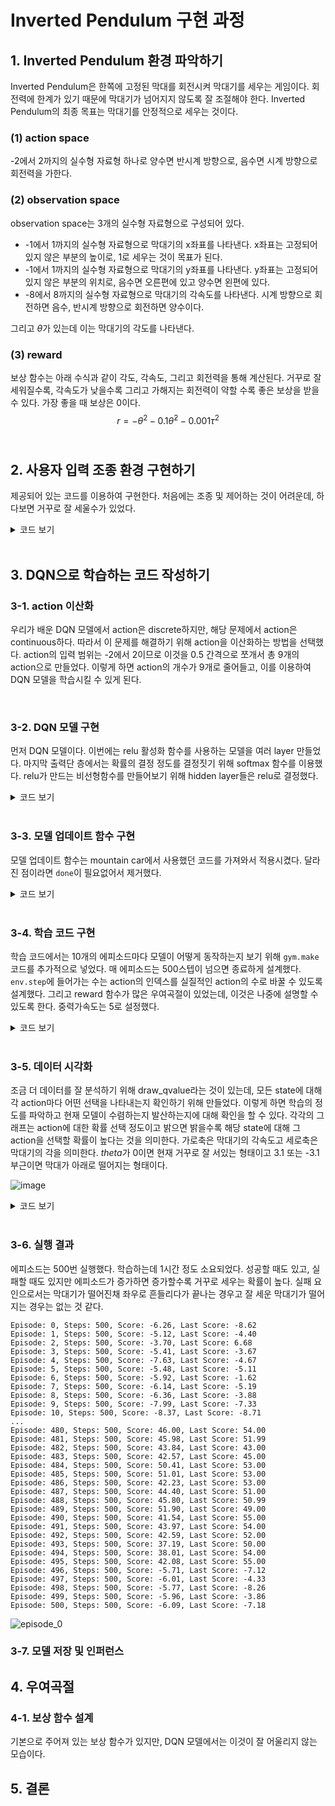 # Inverted Pendulum 구현 과정

## 1. Inverted Pendulum 환경 파악하기
Inverted Pendulum은 한쪽에 고정된 막대를 회전시켜 막대기를 세우는 게임이다. 회전력에 한계가 있기 때문에 막대기가 넘어지지 않도록 잘 조절해야 한다. Inverted Pendulum의 최종 목표는 막대기를 안정적으로 세우는 것이다.

### (1) action space
-2에서 2까지의 실수형 자료형 하나로 양수면 반시계 방향으로, 음수면 시계 방향으로 회전력을 가한다.

### (2) observation space
observation space는 3개의 실수형 자료형으로 구성되어 있다.

- -1에서 1까지의 실수형 자료형으로 막대기의 x좌표를 나타낸다. x좌표는 고정되어 있지 않은 부분의 높이로, 1로 세우는 것이 목표가 된다.
- -1에서 1까지의 실수형 자료형으로 막대기의 y좌표를 나타낸다. y좌표는 고정되어 있지 않은 부분의 위치로, 음수면 오른편에 있고 양수면 왼편에 있다.
- -8에서 8까지의 실수형 자료형으로 막대기의 각속도를 나타낸다. 시계 방향으로 회전하면 음수, 반시계 방향으로 회전하면 양수이다.

그리고 $\theta$가 있는데 이는 막대기의 각도를 나타낸다. 

### (3) reward
보상 함수는 아래 수식과 같이 각도, 각속도, 그리고 회전력을 통해 계산된다. 거꾸로 잘 세워질수록, 각속도가 낮을수록 그리고 가해지는 회전력이 약할 수록 좋은 보상을 받을 수 있다. 가장 좋을 때 보상은 0이다.
$$
r = -\theta^2 - 0.1\dot{\theta}^2 - 0.001\tau^2
$$
<br>

## 2. 사용자 입력 조종 환경 구현하기
제공되어 있는 코드를 이용하여 구현한다. 처음에는 조종 및 제어하는 것이 어려운데, 하다보면 거꾸로 잘 세울수가 있었다.

<details>
<summary>코드 보기</summary>
<div markdown="1">

```python
##############################################
# 키보드 입력을 받아 action을 결정하는 코드
from pynput import keyboard  # pip install pynput

action = 0

def left():
    global action
    action = -2

def right():
    global action
    action = 2

def dont_accelerate():
    global action
    action = 0


listener = keyboard.GlobalHotKeys({
    'j': left,  # j는 시계 방향으로 가속
    'l': right,  # l은 반시계 방향으로 가속 
    'k': dont_accelerate  # k는 가속하지 않음
})

listener.start()
##############################################

import gymnasium as gym
import time

env = gym.make('Pendulum-v1', render_mode="human")
env.reset()
steps = 0

while True:
    # env.step 진행
    _, reward, done, _, _ = env.step((action,))

    print("현재", steps, "스텝 에서의 보상 반환값:", reward)

    steps += 1
    time.sleep(0.1)
```

</div>
</details>
<br>

## 3. DQN으로 학습하는 코드 작성하기
### 3-1. action 이산화
우리가 배운 DQN 모델에서 action은 discrete하지만, 해당 문제에서 action은 continuous하다. 따라서 이 문제를 해결하기 위해 action을 이산화하는 방법을 선택했다. action의 입력 범위는 -2에서 2이므로 이것을 0.5 간격으로 쪼개서 총 9개의 action으로 만들었다. 이렇게 하면 action의 개수가 9개로 줄어들고, 이를 이용하여 DQN 모델을 학습시킬 수 있게 된다.

<br>

### 3-2. DQN 모델 구현
먼저 DQN 모델이다. 이번에는 relu 활성화 함수를 사용하는 모델을 여러 layer 만들었다. 마지막 출력단 층에서는 확률의 결정 정도를 결정짓기 위해 softmax 함수를 이용했다. relu가 만드는 비선형함수를 만들어보기 위해 hidden layer들은 relu로 결정했다.

<details>
<summary>코드 보기</summary>
<div markdown="1">

```python
class DQN(Model):
    def __init__(self, state_size, action_size):
        super(DQN, self).__init__()

        self.replay_memory = []

        self.dense1 = Dense(128, activation="relu", input_dim=state_size)
        self.dense2 = Dense(128, activation="relu")
        self.dense3 = Dense(64, activation="relu")
        self.dense4 = Dense(32, activation="relu")
        self.dense5 = Dense(action_size, activation="softmax")

        self.optimizer = tf.keras.optimizers.Adam(learning_rate=0.001)

    def call(self, x):
        x = self.dense1(x)
        x = self.dense2(x)
        x = self.dense3(x)
        x = self.dense4(x)
        x = self.dense5(x)

        return x
    
    def remember(self, state, action, reward, next_state):
        self.replay_memory.append((state, action, reward, next_state))
```

</div>
</details>
<br>

### 3-3. 모델 업데이트 함수 구현
모델 업데이트 함수는 mountain car에서 사용했던 코드를 가져와서 적용시켰다. 달라진 점이라면 `done`이 필요없어서 제거했다.

<details>
<summary>코드 보기</summary>
<div markdown="1">

```python
def update_model(model: DQN):
    # 리플레이 버퍼 크기가 작으면 업데이트하지 않음
    if len(model.replay_memory) < 1000:
        return
    
    # 너무 많으면 리플레이 버퍼 pop
    if len(model.replay_memory) > 30000:
        del model.replay_memory[0]

    # # 메모리에서 랜덤 샘플링
    sample_size = 500
    samples = random.sample(model.replay_memory, sample_size)

    # 분할
    states, actions, rewards, next_states = zip(*samples)

    # numpy 배열로 변환
    states = np.array(states)
    actions = np.array(actions)
    rewards = np.array(rewards)
    next_states = np.array(next_states)
    
    # 모델 예측과 타겟 값 계산
    targets = model.call(states).numpy()  # type: ignore
    next_q_values = model.call(next_states).numpy() # type: ignore

    targets[np.arange(len(samples)), actions] = rewards + 0.99 * np.max(next_q_values, axis=1)

    # 모델 업데이트
    with tf.GradientTape() as tape:
        q_values = model.call(states)
        loss = tf.keras.losses.mean_squared_error(targets, q_values)

    gradients = tape.gradient(loss, model.trainable_variables)
    model.optimizer.apply_gradients(zip(gradients, model.trainable_variables))
```

</div>
</details>
<br>


### 3-4. 학습 코드 구현
학습 코드에서는 10개의 에피소드마다 모델이 어떻게 동작하는지 보기 위해 `gym.make`코드를 추가적으로 넣었다. 매 에피소드는 500스텝이 넘으면 종료하게 설계했다. `env.step`에 들어가는 수는 action의 인덱스를 실질적인 action의 수로 바꿀 수 있도록 설계했다. 그리고 reward 함수가 많은 우여곡절이 있었는데, 이것은 나중에 설명할 수 있도록 한다. 중력가속도는 5로 설정했다.

<details>
<summary>코드 보기</summary>
<div markdown="1">

```python
gravity = 5
# env = gym.make("Pendulum-v1", g=9.81, render_mode="human")
env = gym.make("Pendulum-v1", g=gravity, render_mode="human")
model = DQN(3, 9)

for episode in range(1000):
    if episode % 10 == 0:
        env = gym.make("Pendulum-v1", g=gravity, render_mode="human")
    else:
        env = gym.make("Pendulum-v1", g=gravity)
    state, info = env.reset()
    terminated = False
    truncated = False
    step = 0

    rewards = []

    nice_state = False

    while not terminated and step < 500:

        # 모델로 행동 예측
        action = model.call(np.array([state])).numpy()[0]  # type: ignore
        action = np.random.choice(9, p=action)

        # 행동 실행
        next_state, reward, terminated, truncated, info = env.step((action/2-2,))

        if next_state[0] > 0.985 and abs(next_state[2]) < 0.2:
            nice_state = True
            reward += 50  # type: ignore
        elif nice_state:
            nice_state = False
            reward -= 50  # type: ignore

        if next_state[0] > 0.9:
            if next_state[0] < state[0]:
                if abs(next_state[2]) > abs(state[2]):
                    reward -= 10  # type: ignore
            if next_state[0] > state[0]:
                reward += 10  # type: ignore


        # 리플레이 버퍼에 기억
        model.remember(state, action, reward, next_state)
        
        # 모델 업데이트
        if step % 50 == 0:
            update_model(model)

        state = next_state
        step += 1

        rewards.append(reward)

    if episode % 10 == 0:
        draw_qvalue(model, episode)
    
    print("Episode: {}, Steps: {}, Score: {:.2f}, Last Score: {:.2f}".format(episode, step, sum(rewards) / len(rewards), sum(rewards[-10:])/10))

env.close()
```

</div>
</details>
<br>


### 3-5. 데이터 시각화
조금 더 데이터를 잘 분석하기 위해 draw_qvalue라는 것이 있는데, 모든 state에 대해 각 action마다 어떤 선택을 나타내는지 확인하기 위해 만들었다. 이렇게 하면 학습의 정도를 파악하고 현재 모델이 수렴하는지 발산하는지에 대해 확인을 할 수 있다. 각각의 그래프는 action에 대한 확률 선택 정도이고 밝으면 밝을수록 해당 state에 대해 그 action을 선택할 확률이 높다는 것을 의미한다. 가로축은 막대기의 각속도고 세로축은 막대기의 각을 의미한다. $theta$가 0이면 현재 거꾸로 잘 서있는 형태이고 3.1 또는 -3.1 부근이면 막대가 아래로 떨어지는 형태이다.

![image](./model8_image/episode_20.png)

<details>
<summary>코드 보기</summary>
<div markdown="1">

```python
import os    
import matplotlib.pyplot as plt

os.environ['KMP_DUPLICATE_LIB_OK'] = 'True'

def draw_qvalue(model, episode):
    thetas = np.arange(-np.pi, np.pi, 0.1)
    velocities = np.arange(-4, 4, 0.1)

    states = np.array([[np.cos(theta), np.sin(theta), velocity] for theta in thetas for velocity in velocities])
    z = model.call(states).numpy()
    z_np = np.array(z).reshape((len(thetas), len(velocities), 9))

    fig, ax = plt.subplots(2, 5, figsize=(20, 8))
    fig.suptitle("Episode: {}".format(episode))
    for i in range(9):
        ax[i//5][i%5].title.set_text("Action: {}".format(i))
        ax[i//5][i%5].imshow(z_np[:,:,i], cmap='hot', interpolation='nearest', clim=(0, 1))
        ax[i//5][i%5].set_xticks(np.arange(0, 81, 10))
        ax[i//5][i%5].set_yticks(np.arange(0, 64, 10))
        ax[i//5][i%5].set_xticklabels(np.arange(-4, 5, 1))
        ax[i//5][i%5].set_yticklabels(np.round(np.arange(-np.pi, np.pi+0.1, 2*np.pi/6),1))
        ax[i//5][i%5].set_xlabel("Velocity")
        ax[i//5][i%5].set_ylabel("Theta")
        ax[i//5][i%5].invert_yaxis()  # y축 변경
    ax[1][4].axis('off')  # 마지막 subplot은 빈 공간

    plt.tight_layout()
    plt.savefig("model8_image/episode_{}.png".format(episode))
```

</div>
</details>
<br>

### 3-6. 실행 결과
에피소드는 500번 실행했다. 학습하는데 1시간 정도 소요되었다. 성공할 때도 있고, 실패할 때도 있지만 에피소드가 증가하면 증가할수록 거꾸로 세우는 확률이 높다. 실패 요인으로서는 막대기가 떨어진채 좌우로 흔들리다가 끝나는 경우고 잘 세운 막대기가 떨어지는 경우는 없는 것 같다.

```
Episode: 0, Steps: 500, Score: -6.26, Last Score: -8.62
Episode: 1, Steps: 500, Score: -5.12, Last Score: -4.40
Episode: 2, Steps: 500, Score: -3.70, Last Score: 6.68
Episode: 3, Steps: 500, Score: -5.41, Last Score: -3.67
Episode: 4, Steps: 500, Score: -7.63, Last Score: -4.67
Episode: 5, Steps: 500, Score: -5.48, Last Score: -5.11
Episode: 6, Steps: 500, Score: -5.92, Last Score: -1.62
Episode: 7, Steps: 500, Score: -6.14, Last Score: -5.19
Episode: 8, Steps: 500, Score: -6.36, Last Score: -3.88
Episode: 9, Steps: 500, Score: -7.99, Last Score: -7.33
Episode: 10, Steps: 500, Score: -8.37, Last Score: -8.71
...
Episode: 480, Steps: 500, Score: 46.00, Last Score: 54.00
Episode: 481, Steps: 500, Score: 45.98, Last Score: 51.99
Episode: 482, Steps: 500, Score: 43.84, Last Score: 43.00
Episode: 483, Steps: 500, Score: 42.57, Last Score: 45.00
Episode: 484, Steps: 500, Score: 50.41, Last Score: 53.00
Episode: 485, Steps: 500, Score: 51.01, Last Score: 53.00
Episode: 486, Steps: 500, Score: 42.23, Last Score: 53.00
Episode: 487, Steps: 500, Score: 44.40, Last Score: 51.00
Episode: 488, Steps: 500, Score: 45.80, Last Score: 50.99
Episode: 489, Steps: 500, Score: 51.90, Last Score: 49.00
Episode: 490, Steps: 500, Score: 41.54, Last Score: 55.00
Episode: 491, Steps: 500, Score: 43.97, Last Score: 54.00
Episode: 492, Steps: 500, Score: 42.59, Last Score: 52.00
Episode: 493, Steps: 500, Score: 37.19, Last Score: 50.00
Episode: 494, Steps: 500, Score: 38.01, Last Score: 54.00
Episode: 495, Steps: 500, Score: 42.08, Last Score: 55.00
Episode: 496, Steps: 500, Score: -5.71, Last Score: -7.12
Episode: 497, Steps: 500, Score: -6.01, Last Score: -4.33
Episode: 498, Steps: 500, Score: -5.77, Last Score: -8.26
Episode: 499, Steps: 500, Score: -5.96, Last Score: -3.86
Episode: 500, Steps: 500, Score: -6.09, Last Score: -7.18
```
![episode_0](model8_image/episode_500.png)

### 3-7. 모델 저장 및 인퍼런스

## 4. 우여곡절

### 4-1. 보상 함수 설계
기본으로 주어져 있는 보상 함수가 있지만, DQN 모델에서는 이것이 잘 어울리지 않는 모습이다. 

## 5. 결론
